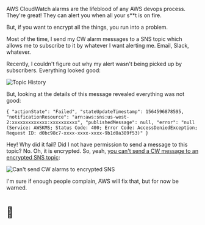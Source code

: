 AWS CloudWatch alarms are the lifeblood of any AWS devops process. They're great! They can alert you when all your s**t is on fire.

But, if you want to encrypt all the things, you run into a problem.

Most of the time, I send my CW alarm messages to a SNS topic which allows me to subscribe to it by whatever I want alerting me. Email, Slack, whatever.

Recently, I couldn't figure out why my alert wasn't being picked up by subscribers. Everything looked good:

![Topic History](https://squarespace-blog-images-us-west-2.s3-us-west-2.amazonaws.com/topic-history.png)

But, looking at the details of this message revealed everything was not good:

`{
  "actionState": "Failed",
  "stateUpdateTimestamp": 1564596878595,
  "notificationResource": "arn:aws:sns:us-west-2:xxxxxxxxxxxxx:xxxxxxxxxx",
  "publishedMessage": null,
  "error": "null (Service: AWSKMS; Status Code: 400; Error Code: AccessDeniedException; Request ID: d0bc98c7-xxxx-xxxx-xxxx-9b1d0a389f53)"
}`

Hey! Why did it fail? Did I not have permission to send a message to this topic? No. Oh, it is encrypted. So, yeah, [you can't send a CW message to an encrypted SNS topic](https://aws.amazon.com/blogs/compute/encrypting-messages-published-to-amazon-sns-with-aws-kms/):

![Can't send CW alarms to encrypted SNS](https://squarespace-blog-images-us-west-2.s3-us-west-2.amazonaws.com/encrypted-sns.png)

I'm sure if enough people complain, AWS will fix that, but for now be warned.

# 🐾